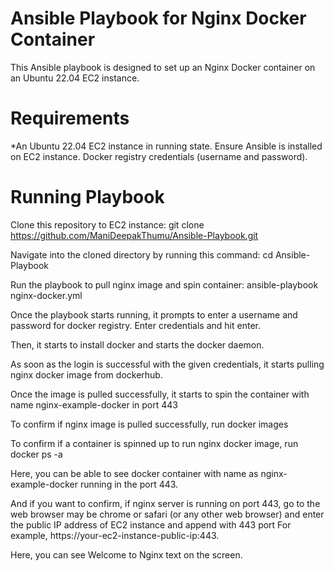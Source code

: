 # Ansible Playbook for Nginx Docker Container 
This Ansible playbook is designed to set up an Nginx Docker container on an Ubuntu 22.04 EC2 instance.

# Requirements 
*An Ubuntu 22.04 EC2 instance in running state.
Ensure Ansible is installed on EC2 instance.
Docker registry credentials (username and password).

# Running Playbook
Clone this repository to EC2 instance:
git clone https://github.com/ManiDeepakThumu/Ansible-Playbook.git

Navigate into the cloned directory by running this command:
cd Ansible-Playbook

Run the playbook to pull nginx image and spin container:
ansible-playbook nginx-docker.yml

Once the playbook starts running, it prompts to enter a username and password for docker registry. Enter credentials and hit enter.

Then, it starts to install docker and starts the docker daemon.

As soon as the login is successful with the given credentials, it starts pulling nginx docker image from dockerhub.

Once the image is pulled successfully, it starts to spin the container with name nginx-example-docker in port 443

To confirm if nginx image is pulled successfully, run
docker images

To confirm if a container is spinned up to run nginx docker image, run
docker ps -a

Here, you can be able to see docker container with name as nginx-example-docker running in the port 443.

And if you want to confirm, if nginx server is running on port 443, go to the web browser may be chrome or safari (or any other web browser) and enter the public IP address of EC2 instance and append with 443 port For example, https://your-ec2-instance-public-ip:443.

Here, you can see Welcome to Nginx text on the screen.
